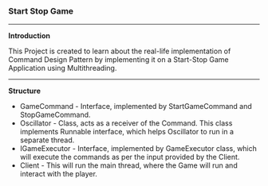 ### Start Stop Game

<hr>

**Introduction**

 This Project is created to learn about the real-life implementation of Command Design Pattern by implementing it on a Start-Stop Game Application using Multithreading.
 
 <hr>
 
 **Structure**

+ GameCommand - Interface, implemented by StartGameCommand and StopGameCommand.
+ Oscillator - Class, acts as a receiver of the Command. This class implements Runnable interface, which helps Oscillator to run in a separate thread.
+ IGameExecutor - Interface, implemented by GameExecutor class, which will execute the commands as per the input provided by the Client.
+ Client - This will run the main thread, where the Game will run and interact with the player.
